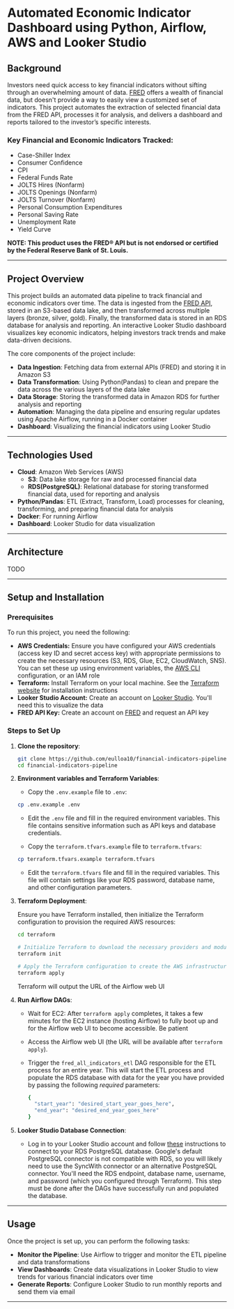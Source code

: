 # Automated Economic Indicator Dashboard using Python, Airflow, AWS and Looker Studio


## Background

Investors need quick access to key financial indicators without sifting through an overwhelming amount of data. [FRED](https://fred.stlouisfed.org/) offers a wealth of financial data, but doesn't provide a way to easily view a customized set of indicators. This project automates the extraction of selected financial data from the FRED API, processes it for analysis, and delivers a dashboard and reports tailored to the investor’s specific interests.

### Key Financial and Economic Indicators Tracked:
- Case-Shiller Index
- Consumer Confidence
- CPI
- Federal Funds Rate
- JOLTS Hires (Nonfarm)
- JOLTS Openings (Nonfarm)
- JOLTS Turnover (Nonfarm)
- Personal Consumption Expenditures
- Personal Saving Rate
- Unemployment Rate
- Yield Curve

**NOTE: This product uses the FRED® API but is not endorsed or certified by the Federal Reserve Bank of St. Louis.**

---

## Project Overview

This project builds an automated data pipeline to track financial and economic indicators over time. The data is ingested from the [FRED API](https://fred.stlouisfed.org/docs/api/fred/), stored in an S3-based data lake, and then transformed across multiple layers (bronze, silver, gold). Finally, the transformed data is stored in an RDS database for analysis and reporting.  An interactive Looker Studio dashboard visualizes key economic indicators, helping investors track trends and make data-driven decisions.

The core components of the project include:
- **Data Ingestion**: Fetching data from external APIs (FRED) and storing it in Amazon S3
- **Data Transformation**: Using Python(Pandas) to clean and prepare the data across the various layers of the data lake
- **Data Storage**: Storing the transformed data in Amazon RDS for further analysis and reporting
- **Automation**: Managing the data pipeline and ensuring regular updates using Apache Airflow, running in a Docker container
- **Dashboard**: Visualizing the financial indicators using Looker Studio

---

## Technologies Used

- **Cloud**: Amazon Web Services (AWS)
  - **S3**: Data lake storage for raw and processed financial data
  - **RDS(PostgreSQL)**: Relational database for storing transformed financial data, used for reporting and analysis
- **Python/Pandas**: ETL (Extract, Transform, Load) processes for cleaning, transforming, and preparing financial data for analysis
- **Docker**: For running Airflow
- **Dashboard**: Looker Studio for data visualization

---

## Architecture

TODO

---

## Setup and Installation

### Prerequisites

To run this project, you need the following:

- **AWS Credentials:** Ensure you have configured your AWS credentials (access key ID and secret access key) with appropriate permissions to create the necessary resources (S3, RDS, Glue, EC2, CloudWatch, SNS). You can set these up using environment variables, the [AWS CLI](https://docs.aws.amazon.com/cli/latest/userguide/getting-started-install.html) configuration, or an IAM role
- **Terraform:** Install Terraform on your local machine. See the [Terraform website](https://www.terraform.io/downloads) for installation instructions
- **Looker Studio Account:** Create an account on [Looker Studio](https://lookerstudio.google.com/). You'll need this to visualize the data
- **FRED API Key:** Create an account on [FRED](https://fred.stlouisfed.org/docs/api/api_key.html) and request an API key

### Steps to Set Up

1. **Clone the repository**:

    ```bash
    git clone https://github.com/eulloa10/financial-indicators-pipeline.git
    cd financial-indicators-pipeline
    ```

2. **Environment variables and Terraform Variables**:

    - Copy the `.env.example` file to `.env`:
    ```bash
    cp .env.example .env
    ```
    - Edit the `.env` file and fill in the required environment variables. This file contains sensitive information such as API keys and database credentials.

    - Copy the `terraform.tfvars.example` file to `terraform.tfvars`:
    ```bash
    cp terraform.tfvars.example terraform.tfvars
    ```
    - Edit the `terraform.tfvars` file and fill in the required variables. This file will contain settings like your RDS password, database name, and other configuration parameters.

3. **Terraform Deployment**:

    Ensure you have Terraform installed, then initialize the Terraform configuration to provision the required AWS resources:

    ```bash
    cd terraform

    # Initialize Terraform to download the necessary providers and modules:
    terraform init

    # Apply the Terraform configuration to create the AWS infrastructure:
    terraform apply
    ```

    Terraform will output the URL of the Airflow web UI

4. **Run Airflow DAGs**:

    - Wait for EC2: After `terraform apply` completes, it takes a few minutes for the EC2 instance (hosting Airflow) to fully boot up and for the Airflow web UI to become accessible. Be patient

    - Access the Airflow web UI (the URL will be available after `terraform apply`).

    - Trigger the `fred_all_indicators_etl` DAG responsible for the ETL process for an entire year. This will start the ETL process and populate the RDS database with data for the year you have provided by passing the following *required* parameters:

      ```bash
      {
        "start_year": "desired_start_year_goes_here",
        "end_year": "desired_end_year_goes_here"
      }
      ```

5. **Looker Studio Database Connection**:

    - Log in to your Looker Studio account and follow [these](https://cloud.google.com/looker/docs/studio/connect-to-postgresql) instructions to connect to your RDS PostgreSQL database. Google's default PostgreSQL connector is not compatible with RDS, so you will likely need to use the SyncWith connector or an alternative PostgreSQL connector. You'll need the RDS endpoint, database name, username, and password (which you configured through Terraform). This step must be done after the DAGs have successfully run and populated the database.

---

## Usage

Once the project is set up, you can perform the following tasks:

- **Monitor the Pipeline**: Use Airflow to trigger and monitor the ETL pipeline and data transformations
- **View Dashboards**: Create data visualizations in Looker Studio to view trends for various financial indicators over time
- **Generate Reports**: Configure Looker Studio to run monthly reports and send them via email

---
